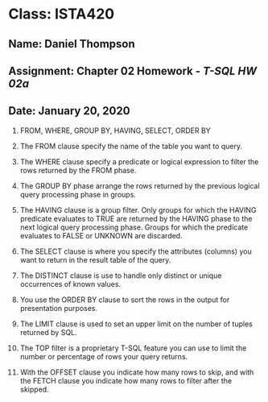 # **Class: ISTA420**
## **Name:**   Daniel Thompson
## **Assignment:** Chapter 02 Homework - *T-SQL HW 02a*
## **Date:** January 20, 2020

1. FROM, WHERE, GROUP BY, HAVING, SELECT, ORDER BY

1. The FROM clause specify the name of the table you want to query.

1. The WHERE clause specify a predicate or logical expression to filter the rows returned by the FROM phase.

1. The GROUP BY phase arrange the rows returned by the previous logical query processing phase in groups.

1. The HAVING clause is a group filter. Only groups for which the HAVING predicate evaluates to TRUE are returned by the HAVING phase to the next logical query processing phase. Groups for which the predicate evaluates to FALSE or UNKNOWN are discarded.

1. The SELECT clause is where you specify the attributes (columns) you want to return in the result table of the query.

1. The DISTINCT clause is use to handle only distinct or unique occurrences of known values.

1. You use the ORDER BY clause to sort the rows in the output for presentation purposes.

1. The LIMIT clause is used to set an upper limit on the number of tuples returned by SQL.

1. The TOP filter is a proprietary T-SQL feature you can use to limit the number or percentage of rows your query returns.

1. With the OFFSET clause you indicate how many rows to skip, and with the FETCH clause you indicate how many rows to filter after the skipped.
